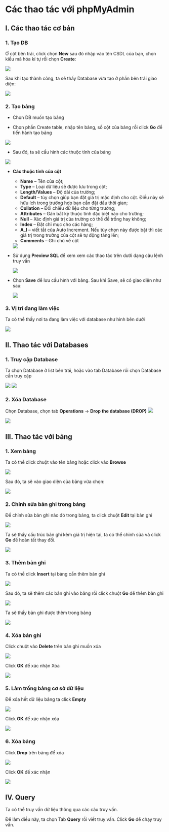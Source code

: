 # Các thao tác với phpMyAdmin

## I. Các thao tác cơ bản 
### 1. Tạo DB
Ở cột bên trái, click chọn **New** sau đó nhập vào tên CSDL của bạn, chọn kiểu mã hóa kí tự rồi chọn **Create**:

<img src="..\images\Screenshot_6.png">

Sau khi tạo thành công, ta sẽ thấy Database vừa tạo ở phần bên trái giao diện:

<img src="..\images\Screenshot_7.png">

### 2. Tạo bảng
- Chọn DB muốn tạo bảng

- Chọn phần Create table, nhập tên bảng, số cột của bảng rồi click **Go** để tiến hành tạo bảng

<img src="..\images\Screenshot_8.png">

- Sau đó, ta sẽ cấu hình các thuộc tính của bảng

<img src="..\images\Screenshot_9.png">

- **Các thuộc tính của cột**
    - **Name** – Tên của cột;
    - **Type** – Loại dữ liệu sẽ được lưu trong cột;
    - **Length/Values** – Độ dài của trường;
    - **Default** – tùy chọn giúp bạn đặt giá trị mặc định cho cột. Điều này sẽ hữu ích trong trường hợp bạn cần đặt dấu thời gian;
    - **Collation** – Đối chiếu dữ liệu cho từng trường;
    - **Attributes** – Gán bất kỳ thuộc tính đặc biệt nào cho trường;
    - **Null** – Xác định giá trị của trường có thể để trống hay không;
    - **Index** – Đặt chỉ mục cho các hàng;
    - **A_I** – viết tắt của Auto Increment. Nếu tùy chọn này được bật thì các giá trị trong trường của cột sẽ tự động tăng lên;
    - **Comments** – Ghi chú về cột

    <img src="..\images\Screenshot_11.png">
    
- Sử dụng **Preview SQL** để xem xem các thao tác trên dưới dạng câu lệnh truy vấn

    <img src="..\images\Screenshot_10.png">

- Chọn **Save** để lưu cấu hình với bảng. Sau khi Save, sẽ có giao diện như sau:

    <img src="..\images\Screenshot_12.png">

### 3. Vị trí đang làm việc
Ta có thể thấy nơi ta đang làm việc với database như hình bên dưới

<img src="..\images\Screenshot_17.png">

## II. Thao tác với Databases
### 1. Truy cập Database
Ta chọn Database ở list bên trái, hoặc vào tab Database rồi chọn Database cần truy cập

<img src="..\images\Screenshot_13.png">

<img src="..\images\Screenshot_14.png">

### 2. Xóa Database
Chọn Database, chọn tab **Operations** -> **Drop the database (DROP)**
<img src="..\images\Screenshot_15.png">

<img src="..\images\Screenshot_16.png">


## III. Thao tác với bảng
### 1. Xem bảng
Ta có thể click chuột vào tên bảng hoặc click vào **Browse**

<img src="..\images\Screenshot_18.png">

Sau đó, ta sẽ vào giao diện của bảng vừa chọn:

<img src="..\images\Screenshot_20.png">

### 2. Chỉnh sửa bản ghi trong bảng
Để chỉnh sửa bản ghi nào đó trong bảng, ta click chuột **Edit** tại bản ghi

<img src="..\images\Screenshot_19.png">

Ta sẽ thấy cấu trúc bản ghi kèm giá trị hiện tại, ta có thể chỉnh sửa và click **Go** để hoàn tất thay đổi.

<img src="..\images\Screenshot_21.png">

### 3. Thêm bản ghi
Ta có thể click **Insert** tại bảng cần thêm bản ghi

<img src="..\images\Screenshot_22.png">

Sau đó, ta sẽ thêm các bản ghi vào bảng rồi click chuột **Go** để thêm bản ghi

<img src="..\images\Screenshot_23.png">

Ta sẽ thấy bản ghi được thêm trong bảng

<img src="..\images\Screenshot_24.png">

### 4. Xóa bản ghi
Click chuột vào **Delete** trên bản ghi muốn xóa

<img src="..\images\Screenshot_25.png">

Click **OK** để xác nhận Xóa

<img src="..\images\Screenshot_26.png">

### 5. Làm trống bảng cơ sở dữ liệu
Để xóa hết dữ liệu bảng ta click **Empty**

<img src="..\images\Screenshot_27.png">

Click **OK** để xác nhận xóa

<img src="..\images\Screenshot_28.png">

### 6. Xóa bảng
Click **Drop** trên bảng để xóa

<img src="..\images\Screenshot_29.png">

Click **OK** để xác nhận

<img src="..\images\Screenshot_30.png">

## IV. Query
Ta có thể truy vấn dữ liệu thông qua các câu truy vấn.

Để làm điều này, ta chọn Tab **Query** rồi viết truy vấn. Click **Go** để chạy truy vấn.
